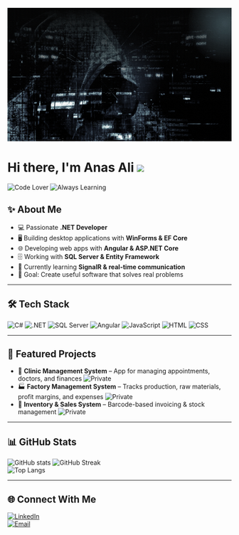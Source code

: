 <p align="center">
<img  alt="Coder GIF" height=300 width=900 src="Programmer.gif" />
</p>


# Hi there, I'm Anas Ali  <img src="https://media.giphy.com/media/hvRJCLFzcasrR4ia7z/giphy.gif" width="28px">


![Code Lover](https://img.shields.io/badge/💻-Code%20Lover-blue?style=for-the-badge)
![Always Learning](https://img.shields.io/badge/📚-Always%20Learning-green?style=for-the-badge)


## ✨ About Me  
- 💻 Passionate **.NET Developer**  
- 🖥️ Building desktop applications with **WinForms & EF Core**  
- 🌐 Developing web apps with **Angular & ASP.NET Core**  
- 🗄️ Working with **SQL Server & Entity Framework**  
- 🌱 Currently learning **SignalR & real-time communication**  
- 🎯 Goal: Create useful software that solves real problems  

---

## 🛠️ Tech Stack  
![C#](https://img.shields.io/badge/C%23-239120?style=for-the-badge&logo=c-sharp&logoColor=white) ![.NET](https://img.shields.io/badge/.NET-512BD4?style=for-the-badge&logo=dotnet&logoColor=white)  ![SQL Server](https://img.shields.io/badge/SQL%20Server-CC2927?style=for-the-badge&logo=microsoftsqlserver&logoColor=white) 
![Angular](https://img.shields.io/badge/Angular-DD0031?style=for-the-badge&logo=angular&logoColor=white) ![JavaScript](https://img.shields.io/badge/JavaScript-F7DF1E?style=for-the-badge&logo=javascript&logoColor=black) ![HTML](https://img.shields.io/badge/HTML5-E34F26?style=for-the-badge&logo=html5&logoColor=white)  ![CSS](https://img.shields.io/badge/CSS3-1572B6?style=for-the-badge&logo=css3&logoColor=white)  


---
## 📂 Featured Projects  

- 📘 **Clinic Management System** – App for managing appointments, doctors, and finances ![Private](https://img.shields.io/badge/Repo-Private-red)  
- 🏭 **Factory Management System** – Tracks production, raw materials, profit margins, and expenses ![Private](https://img.shields.io/badge/Repo-Private-red)  
- 🛒 **Inventory & Sales System** – Barcode-based invoicing & stock management ![Private](https://img.shields.io/badge/Repo-Private-red)  

---

## 📊 GitHub Stats  

![GitHub stats](https://github-readme-stats.vercel.app/api?username=anasali8&show_icons=true&theme=radical&count_private=true&include_all_commits=true)
![GitHub Streak](https://github-readme-streak-stats.herokuapp.com/?user=anasali8&theme=radical)  
![Top Langs](https://github-readme-stats.vercel.app/api/top-langs/?username=anasali8&layout=compact&theme=radical&count_private=true&hide=html,css,jupyter%20notebook)


---

## 🌐 Connect With Me  
[![LinkedIn](https://img.shields.io/badge/LinkedIn-blue?logo=linkedin&logoColor=white)](https://linkedin.com/in/anas-ali-09b2301bb)  
[![Email](https://img.shields.io/badge/Email-D14836?logo=gmail&logoColor=white)](mailto:anawlma11@gmail.com)  
